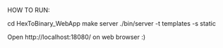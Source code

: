 HOW TO RUN:

cd HexToBinary_WebApp
make server
./bin/server -t templates -s static

Open http://localhost:18080/ on web browser :)

